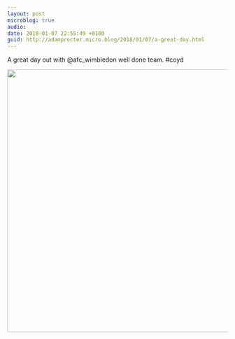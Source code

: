 ```yaml
---
layout: post
microblog: true
audio: 
date: 2018-01-07 22:55:49 +0100
guid: http://adamprocter.micro.blog/2018/01/07/a-great-day.html
---
```

A great day out with @afc_wimbledon well done team. #coyd

<img src="http://discursive.adamprocter.co.uk/uploads/2018/cdc62df5c7.jpg" width="600" height="600" />
